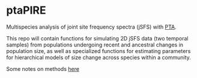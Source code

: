 # ptaPIRE
Multispecies analysis of joint site frequency spectra (jSFS) with [PTA](https://github.com/isaacovercast/PTA).

This repo will contain functions for simulating 2D jSFS data (two temporal samples) from populations undergoing recent and ancestral changes in population size, as well as specialized functions for estimating parameters for hierarchical models of size change across species within a community.

Some notes on methods [here](https://docs.google.com/document/d/1RgRfTZbmDMiOX6L2TpU3QWZZrV8o_hwDhaQWu2T7Dkw/edit?usp=sharing)

